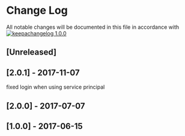 # Change Log

All notable changes will be documented in this file in accordance with
[![keepachangelog 1.0.0](https://img.shields.io/badge/keepachangelog-1.0.0-brightgreen.svg)](http://keepachangelog.com/en/1.0.0/)

## \[Unreleased]

## \[2.0.1] - 2017-11-07

fixed login when using service principal

## \[2.0.0] - 2017-07-07

## \[1.0.0] - 2017-06-15

